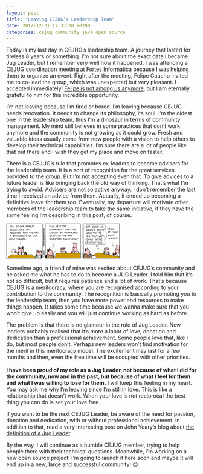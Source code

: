 ```yaml
---
layout: post
title: "Leaving CEJUG’s Leadership Team"
date: 2012-12-31 17:33:00 +0200
categories: cejug community java open source
---
```


Today is my last day in CEJUG’s leadership team. A journey that lasted for tireless 8 years or something. I’m not sure about the exact date I became Jug Leader, but I remember very well how it happened. I was attending a CEJUG coordination meeting at <a href="http://www.fortesinformatica.com.br/" target="_blank">Fortes Informática</a> because I was helping them to organize an event. Right after the meeting, Felipe Gaúcho invited me to co-lead the group, which was unexpected but very pleasant. I accepted immediately! <a href="http://69.89.31.239/~hildeber/?p=77" target="_blank">Felipe is not among us anymore</a>, but I am eternally grateful to him for this incredible opportunity.

I’m not leaving because I’m tired or bored. I’m leaving because CEJUG needs renovation. It needs to change its philosophy, its soul. I’m the oldest one in the leadership team, thus I’m a dinosaur in terms of community management. My mind still believes in some practices that don’t work anymore and the community is not growing as it could grow. Fresh and valuable ideas usually come from new people with a vision to help others to develop their technical capabilities. I’m sure there are a lot of people like that out there and I wish they get my place and move on faster.

There is a CEJUG’s rule that promotes ex-leaders to become advisers for the leadership team. It is a sort of recognition for the great services provided to the group. But I’m not accepting even that. To give advices to a future leader is like bringing back the old way of thinking. That’s what I’m trying to avoid. Advisers are not so active anyway. I don’t remember the last time I received an advice from them. Actually, it ended up becoming a definitive leave for them too. Eventually, my departure will motivate other members of the leadership team to take the same initiative, if they have the same feeling I’m describing in this post, of course.

<a href="http://69.89.31.239/~hildeber/wp-content/uploads/2012/12/12453.strip_.gif">![12453.strip_-300x92.gif](/images/posts/12453.strip_-300x92.gif)</a>

Sometime ago, a friend of mine was excited about CEJUG’s community and he asked me what he has to do to become a JUG Leader. I told him that it’s not so difficult, but it requires patience and a lot of work. That’s because CEJUG is a meritocracy, where you are recognised according to your contribution to the community. The recognition is basically promoting you to the leadership team, then you have more power and resources to make things happen. It takes some time because we wanna make sure that you won’t give up easily and you will just continue working as hard as before.

The problem is that there is no glamour in the role of Jug Leader. New leaders probably realised that it’s more a labor of love, donation and dedication than a professional achievement. Some people love that, like I do, but most people don’t. Perhaps new leaders won’t find motivation for the merit in this meritocracy model. The excitement may last for a few months and then, even the free time will be occupied with other priorities.<br/><b><br/></b><b>I have been proud of my role as a Jug Leader, not because of what I did for the community, now and in the past, but because of what I feel for them and what I was willing to lose for them.</b> I will keep this feeling in my heart. You may ask me why I’m leaving since I’m still in love. This is like a relationship that doesn’t work. When your love is not reciprocal the best thing you can do is set your love free.

If you want to be the next CEJUG Leader, be aware of the need for passion, donation and dedication, with or without professional achievement. In addition to that, read a very interesting post on John Yeary’s blog about <a href="http://javaevangelist.blogspot.be/2012/11/what-is-definition-of-jug-leader.html" target="_blank">the definition of a Jug Leader</a>.

By the way, I will continue as a humble CEJUG member, trying to help people there with their technical questions. Meanwhile, I’m working on a new open source project! I’m going to launch it here soon and maybe it will end up in a new, large and successful community! 😉
